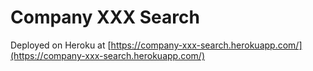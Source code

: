 # Company XXX Search

Deployed on Heroku at [https://company-xxx-search.herokuapp.com/](https://company-xxx-search.herokuapp.com/)
